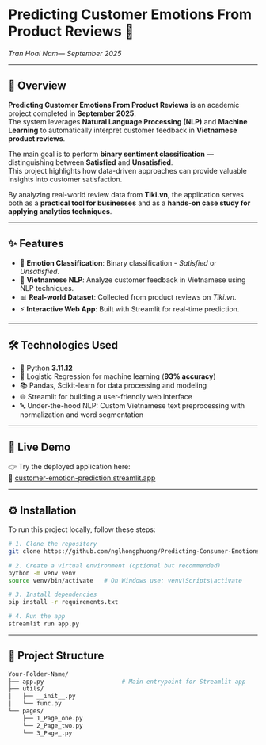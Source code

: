 # Predicting Customer Emotions From Product Reviews 💬
*Tran Hoai Nam— September 2025*

---

## 📖 Overview  

**Predicting Customer Emotions From Product Reviews** is an academic project completed in **September 2025**.  
The system leverages **Natural Language Processing (NLP)** and **Machine Learning** to automatically interpret customer feedback in **Vietnamese product reviews**.  

The main goal is to perform **binary sentiment classification** — distinguishing between **Satisfied** and **Unsatisfied**.  
This project highlights how data-driven approaches can provide valuable insights into customer satisfaction.  

By analyzing real-world review data from **Tiki.vn**, the application serves both as a **practical tool for businesses** and as a **hands-on case study for applying analytics techniques**.  


---

## ✨ Features
- 🎯 **Emotion Classification**: Binary classification - *Satisfied* or *Unsatisfied*.  
- 📝 **Vietnamese NLP**: Analyze customer feedback in Vietnamese using NLP techniques.  
- 📊 **Real-world Dataset**: Collected from product reviews on *Tiki.vn*.  
- ⚡ **Interactive Web App**: Built with Streamlit for real-time prediction.  

---

## 🛠 Technologies Used
- 🐍 Python **3.11.12**  
- 🤖 Logistic Regression for machine learning (**93% accuracy**)  
- 📚 Pandas, Scikit-learn for data processing and modeling  
- 🌐 Streamlit for building a user-friendly web interface  
- 🔤 Under-the-hood NLP: Custom Vietnamese text preprocessing with normalization and word segmentation  

---

## 🚀 Live Demo
👉 Try the deployed application here:  
🔗 [customer-emotion-prediction.streamlit.app](https://customer-emotion-prediction.streamlit.app/)

---

## ⚙ Installation
To run this project locally, follow these steps:

```bash
# 1. Clone the repository
git clone https://github.com/nglhongphuong/Predicting-Consumer-Emotions-from-Product-Reviews.git

# 2. Create a virtual environment (optional but recommended)
python -m venv venv
source venv/bin/activate   # On Windows use: venv\Scripts\activate

# 3. Install dependencies
pip install -r requirements.txt

# 4. Run the app
streamlit run app.py

```
---
## 📂 Project Structure
```bash
Your-Folder-Name/
├── app.py                      # Main entrypoint for Streamlit app
├── utils/
│   ├── __init__.py
│   └── func.py
└── pages/
    ├── 1_Page_one.py
    └── 2_Page_two.py
    └── 3_Page_.py

```







